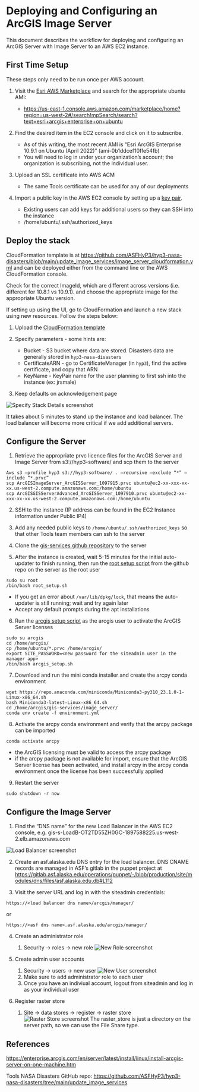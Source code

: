 # Deploying and Configuring an ArcGIS Image Server
This document describes the workflow for deploying and configuring an ArcGIS Server with Image Server to an AWS EC2 instance.

## First Time Setup

These steps only need to be run once per AWS account.

1. Visit the [Esri AWS Marketplace](https://aws.amazon.com/marketplace/seller-profile?id=98a100e1-04d1-40b2-aa8a-619411d037d2) and search for the appropriate ubuntu AMI:
   * https://us-east-1.console.aws.amazon.com/marketplace/home?region=us-west-2#/search!mpSearch/search?text=esri+arcgis+enterprise+on+ubuntu

2. Find the desired item in the EC2 console and click on it to subscribe. 
   * As of this writing, the most recent AMI is “Esri ArcGIS Enterprise 10.9.1 on Ubuntu (April 2022)” (ami-0b1ddcef10ffe54fb)
   * You will need to log in under your organization’s account; the organization is subscribing, not the individual user.

3. Upload an SSL certificate into AWS ACM
   * The same Tools certificate can be used for any of our deployments

4. Import a public key in the AWS EC2 console by setting up a [key pair](https://docs.aws.amazon.com/AWSEC2/latest/UserGuide/ec2-key-pairs.html). 
   * Existing users can add keys for additional users so they can SSH into the instance
   * /home/ubuntu/.ssh/authorized_keys

## Deploy the stack

CloudFormation template is at https://github.com/ASFHyP3/hyp3-nasa-disasters/blob/main/update_image_services/image_server_cloudformation.yml and can be deployed either from the command line or the AWS CloudFormation console.

Check for the correct ImageId, which are different across versions (i.e. different for 10.8.1 vs 10.9.1).
and choose the appropriate image for the appropriate Ubuntu version.

If setting up using the UI, go to CloudFormation and launch a new stack using new resources. Follow the steps below:

1. Upload the [CloudFormation template]()

2. Specify parameters - some hints are:
   * Bucket - S3 bucket where data are stored. Disasters data are generally stored in `hyp3-nasa-disasters`
   * CertificateARN - go to CertificateManager (in `hyp3`), find the active certificate, and copy that ARN
   * KeyName - KeyPair name for the user planning to first ssh into the instance (ex: jrsmale)

3. Keep defaults on acknowledgement page

![Specify Stack Details screenshot](images/stack_details.png)

It takes about 5 minutes to stand up the instance and load balancer. The load balancer will become more critical if we add additional servers.

## Configure the Server

1. Retrieve the appropriate prvc licence files for the ArcGIS Server and Image Server from s3://hyp3-software/ and scp them to the server
```
Aws s3 –profile hyp3 s3://hyp3-software/ . –recursive –exclude “*” –include “*.prvc”
scp ArcGISImageServer_ArcGISServer_1097915.prvc ubuntu@ec2-xx-xxx-xx-xx.us-west-2.compute.amazonaws.com:/home/ubuntu
scp ArcGISGISServerAdvanced_ArcGISServer_1097910.prvc ubuntu@ec2-xx-xxx-xx-xx.us-west-2.compute.amazonaws.com:/home/ubuntu
```

2. SSH to the instance (IP address can be found in the EC2 Instance information under Public IP4)


3. Add any needed public keys to `/home/ubuntu/.ssh/authorized_keys` so that other Tools team members can ssh to the server


4. Clone the [gis-services github repository](https://github.com/ASFHyP3/gis-services/) to the server


5. After the instance is created, wait 5-15 minutes for the initial auto-updater to finish running, then run the [root setup script](https://github.com/ASFHyP3/gis-services/blob/develop/image_server/root_setup.sh) from the github repo on the server as the root user
```
sudo su root
/bin/bash root_setup.sh
```
   * If you get an error about `/var/lib/dpkg/lock`, that means the auto-updater is still running; wait and try again later
   * Accept any default prompts during the apt installations

6. Run the [arcgis setup script](https://github.com/ASFHyP3/gis-services/blob/develop/image_server/arcgis_setup.sh) as the arcgis user to activate the ArcGIS Server licenses
```
sudo su arcgis
cd /home/arcgis/
cp /home/ubuntu/*.prvc /home/arcgis/
export SITE_PASSWORD=<new password for the siteadmin user in the manager app>
/bin/bash arcgis_setup.sh
```

7. Download and run the mini conda installer and create the arcpy conda environment
```
wget https://repo.anaconda.com/miniconda/Miniconda3-py310_23.1.0-1-Linux-x86_64.sh
bash Miniconda3-latest-Linux-x86_64.sh
cd /home/arcgis/gis-services/image_server/
conda env create -f environment.yml
```

8. Activate the arcpy conda environment and verify that the arcpy package can be imported
```
conda activate arcpy
```
   - the ArcGIS licensing must be valid to access the arcpy package
   - if the arcpy package is not available for import, ensure that the ArcGIS Server license has been activated, and install arcpy in the arcpy conda environment once the license has been successfully applied


9. Restart the server 
```
sudo shutdown -r now
```

## Configure the Image Server

1. Find the “DNS name” for the new Load Balancer in the AWS EC2 console, e.g. gis-s-LoadB-OT2TD55ZH0GC-1897588225.us-west-2.elb.amazonaws.com

![Load Balancer screenshot](images/load_balancer.png)

2. Create an asf.alaska.edu DNS entry for the load balancer. DNS CNAME records are managed in ASF’s gitlab in the puppet project at https://gitlab.asf.alaska.edu/operations/puppet/-/blob/production/site/modules/dns/files/asf.alaska.edu.db#L112

3. Visit the server URL and log in with the siteadmin credentials:
```
https://<load balancer dns name>/arcgis/manager/
```
or
```
https://<asf dns name>.asf.alaska.edu/arcgis/manager/
```

4. Create an administrator role 
   1. Security -> roles -> new role
   ![New Role screenshot](images/new_role.png)

5. Create admin user accounts 
   1. Security -> users -> new user
   ![New User screenshot](images/new_user.png)
   2. Make sure to add administrator role to each user
   3. Once you have an indiviual account, logout from siteadmin and log in as your individual user

6. Register raster store 
   1. Site -> data stores -> register -> raster store
      ![Raster Store screenshot](images/raster_store.png)
   The raster_store is just a directory on the server path, so we can use the File Share type.

## References 

https://enterprise.arcgis.com/en/server/latest/install/linux/install-arcgis-server-on-one-machine.htm

Tools NASA Disasters GitHub repo:
https://github.com/ASFHyP3/hyp3-nasa-disasters/tree/main/update_image_services
